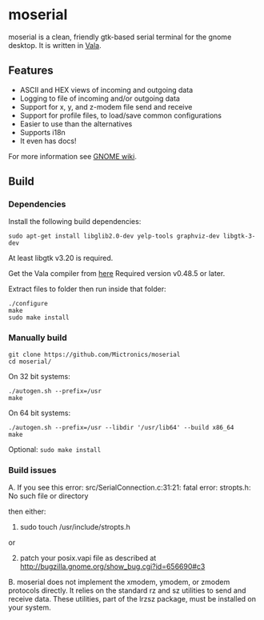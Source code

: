 # moserial

moserial is a clean, friendly gtk-based serial terminal for the gnome desktop. It is written in [Vala](https://wiki.gnome.org/Vala).

## Features

- ASCII and HEX views of incoming and outgoing data
- Logging to file of incoming and/or outgoing data
- Support for x, y, and z-modem file send and receive
- Support for profile files, to load/save common configurations
- Easier to use than the alternatives
- Supports i18n
- It even has docs! 

For more information see [GNOME wiki](https://wiki.gnome.org/Apps/Moserial).

## Build

### Dependencies

Install the following build dependencies:

`sudo apt-get install libglib2.0-dev yelp-tools graphviz-dev libgtk-3-dev`

At least libgtk v3.20 is required.

Get the Vala compiler from [here](https://download.gnome.org/sources/vala/)
Required version v0.48.5 or later.

Extract files to folder then run inside that folder:
```
./configure
make
sudo make install
```

### Manually build

```
git clone https://github.com/Mictronics/moserial
cd moserial/
```
On 32 bit systems:
```
./autogen.sh --prefix=/usr 
make
```
On 64 bit systems:
```
./autogen.sh --prefix=/usr --libdir '/usr/lib64' --build x86_64 
make
```
Optional:
`sudo make install`

### Build issues

A. If you see this error:
   src/SerialConnection.c:31:21: fatal error: stropts.h: No such file or directory

   then either:

   1. sudo touch /usr/include/stropts.h

   or

   2. patch your posix.vapi file as described at
   http://bugzilla.gnome.org/show_bug.cgi?id=656690#c3

B. moserial does not implement the xmodem, ymodem, or zmodem protocols
   directly. It relies on the standard rz and sz utilities to send and
   receive data. These utilities, part of the lrzsz package, must be
   installed on your system.
